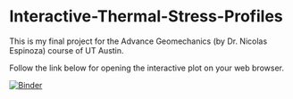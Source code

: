 # Interactive-Thermal-Stress-Profiles
This is my final project for the Advance Geomechanics (by Dr. Nicolas Espinoza) course of UT Austin.

Follow the link below for opening the interactive plot on your web browser.

[![Binder](https://mybinder.org/badge_logo.svg)](https://mybinder.org/v2/gh/cinarturhan/Interactive-Thermal-Stress-Profiles/HEAD)
